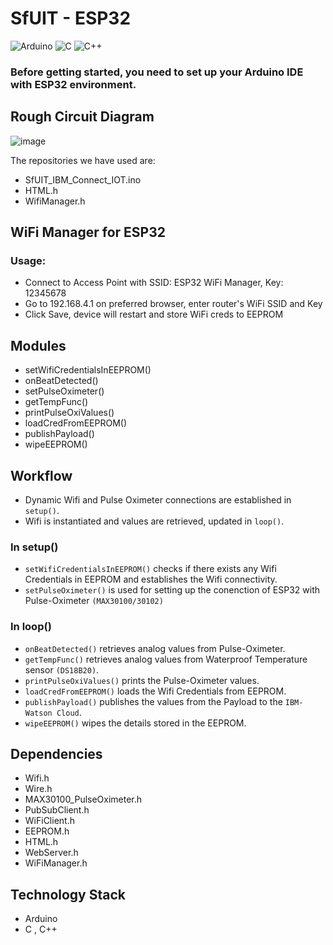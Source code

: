 # SfUIT - ESP32

![Arduino](https://img.shields.io/badge/-Arduino-00979D?style=for-the-badge&logo=Arduino&logoColor=white) ![C](https://img.shields.io/badge/c-%2300599C.svg?style=for-the-badge&logo=c&logoColor=white) ![C++](https://img.shields.io/badge/c++-%2300599C.svg?style=for-the-badge&logo=c%2B%2B&logoColor=white)



### Before getting started, you need to set up your Arduino IDE with ESP32 environment.

## Rough Circuit Diagram
![image](https://drive.google.com/uc?export=view&id=1YMcwOw9ATWgJct5lqMdza1ZCHyepUTv2)

The repositories we have used are:
* SfUIT_IBM_Connect_IOT.ino
* HTML.h
* WifiManager.h

## WiFi Manager for ESP32

### Usage:
* Connect to Access Point with SSID: ESP32 WiFi Manager, Key: 12345678
* Go to 192.168.4.1 on preferred browser, enter router's WiFi SSID and Key
* Click Save, device will restart and store WiFi creds to EEPROM

## Modules
* setWifiCredentialsInEEPROM()
* onBeatDetected()
* setPulseOximeter()
* getTempFunc()
* printPulseOxiValues()
* loadCredFromEEPROM()
* publishPayload()
* wipeEEPROM()

## Workflow
* Dynamic Wifi and Pulse Oximeter connections are established in `setup()`.
* Wifi is instantiated and values are retrieved, updated in `loop()`.
### In setup()
* `setWifiCredentialsInEEPROM()` checks if there exists any Wifi Credentials in EEPROM and establishes the Wifi connectivity.
* `setPulseOximeter()` is used for setting up the conenction of ESP32 with Pulse-Oximeter `(MAX30100/30102)`
### In loop()
* `onBeatDetected()` retrieves analog values from Pulse-Oximeter.
* `getTempFunc()` retrieves analog values from Waterproof Temperature sensor `(DS18B20)`.
* `printPulseOxiValues()` prints the Pulse-Oximeter values.
* `loadCredFromEEPROM()` loads the Wifi Credentials from EEPROM.
* `publishPayload()` publishes the values from the Payload to the `IBM-Watson Cloud`.
* `wipeEEPROM()` wipes the details stored in the EEPROM.


## Dependencies
* Wifi.h
* Wire.h
* MAX30100_PulseOximeter.h
* PubSubClient.h
* WiFiClient.h
* EEPROM.h
* HTML.h
* WebServer.h
* WiFiManager.h

## Technology Stack
* Arduino
* C , C++
